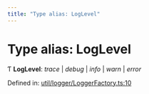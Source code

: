 ```yaml
---
title: "Type alias: LogLevel"
---
```


# Type alias: LogLevel

Ƭ **LogLevel**: *trace* \| *debug* \| *info* \| *warn* \| *error*

Defined in: [util/logger/LoggerFactory.ts:10](https://github.com/44x1carbon/gigantes/blob/2721068/src/util/logger/LoggerFactory.ts#L10)

